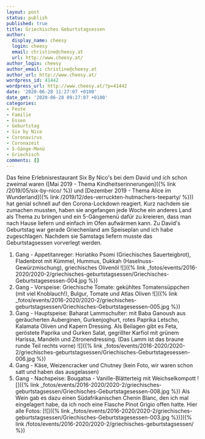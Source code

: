 ```yaml
---
layout: post
status: publish
published: true
title: Griechisches Geburtstagsessen
author:
  display_name: cheesy
  login: cheesy
  email: christine@cheesy.at
  url: http://www.cheesy.at/
author_login: cheesy
author_email: christine@cheesy.at
author_url: http://www.cheesy.at/
wordpress_id: 41442
wordpress_url: http://www.cheesy.at/?p=41442
date: '2020-06-28 11:27:07 +0100'
date_gmt: '2020-06-28 09:27:07 +0100'
categories:
- Feste
- Familie
- Essen
- Geburtstag
- Six by Nico
- Coronavirus
- Coronazeit
- 5-Gänge-Menü
- Griechisch
comments: []
---
```

Das feine Erlebnisrestaurant Six By Nico's bei dem David und ich schon zweimal waren ([Mai 2019 - Thema Kindheitserinnerungen]({% link /2019/05/six-by-nico/ %}) und [Dezember 2019 - Thema Alice im Wunderland]({% link /2019/12/des-verruckten-hutmachers-teeparty/ %})) hat genial schnell auf den Corona-Lockdown reagiert. Kurz nachdem sie zumachen mussten, haben sie angefangen jede Woche ein anderes Land als Thema zu bringen und ein 5-Gängemenü dafür zu kreieren, dass man nach Hause liefern und einfach im Ofen aufwärmen kann.
Zu David's Geburtstag war gerade Griechenland am Speiseplan und ich habe zugeschlagen. Nachdem sie Samstags liefern musste das Geburtstagsessen vorverlegt werden.
1. Gang - Appetitanreger: Horiatiko Psomi (Griechisches Sauerteigbrot), Fladenbrot mit Kümmel, Hummus, Dukkah (Haselnuss-Gewürzmischung), griechisches Olivenöl
![]({% link _fotos/events/2016-2020/2020-2/griechisches-geburtstagsessen/Griechisches-Geburtstagesessen-004.jpg %})
2. Gang - Vorspeise: Griechische Tomate: gekühltes Tomatensüppchen (mit viel Knoblauch!), Bulgur, Tomate und Atlas Oliven
![]({% link _fotos/events/2016-2020/2020-2/griechisches-geburtstagsessen/Griechisches-Geburtstagesessen-005.jpg %})
3. Gang - Hauptspeise: Baharat Lammschulter: mit Baba Ganoush aus geräucherten Auberginen, Gurkenjoghurt, rotes Paprika Letscho, Kalamata Oliven und Kapern Dressing. Als Beilagen gibt es Feta, geröstete Paprika und Gurken Salat, gegrillter Karfiol mit grünem Harissa, Mandeln und Zitronendressing. (Das Lamm ist das braune runde Teil rechts vorne)
![]({% link _fotos/events/2016-2020/2020-2/griechisches-geburtstagsessen/Griechisches-Geburtstagesessen-006.jpg %})
4. Gang - Käse, Weizencracker und Chutney (kein Foto, wir waren schon satt und haben das ausgelassen)
5. Gang - Nachspeise: Bougatsa - Vanille-Blätterteig mit Weichselkompott
![]({% link _fotos/events/2016-2020/2020-2/griechisches-geburtstagsessen/Griechisches-Geburtstagesessen-008.jpg %})
Als Wein gab es dazu einen Südafrikanischen Chenin Blanc, den ich mal eingelagert habe, da ich noch eine Flasche Pinot Grigio offen hatte.
Hier alle Fotos:
[![]({% link _fotos/events/2016-2020/2020-2/griechisches-geburtstagsessen/Griechisches-Geburtstagesessen-003.jpg %})]({% link /fotos/events/2016-2020/2020-2/griechisches-geburtstagsessen/ %})
